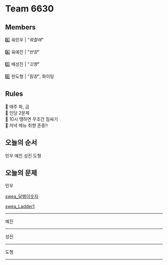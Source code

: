 # Team 6630

## Members
:six:   육민우 | *"뭐할래"*

:six:   육예진 | *"반장"*

:three: 배성진 | *"깃짱"*

:zero:  한도형 | *"팀장"*,  화이팅


## Rules
:pushpin: 매주 화, 금  
:pushpin: 인당 2문제  
:pushpin: 10시 땡하면 무조건 짐싸기  
:pushpin: 저녁 메뉴 취향 존중!!  

## 오늘의 순서
민우
예진
성진
도형
## 오늘의 문제
민우

[swea_달팽이숫자](https://swexpertacademy.com/main/code/problem/problemDetail.do?contestProbId=AV5PobmqAPoDFAUq)

[swea_Ladder1](https://swexpertacademy.com/main/code/problem/problemDetail.do?contestProbId=AV14ABYKADACFAYh)
___
예진
___
성진
___
도형
___